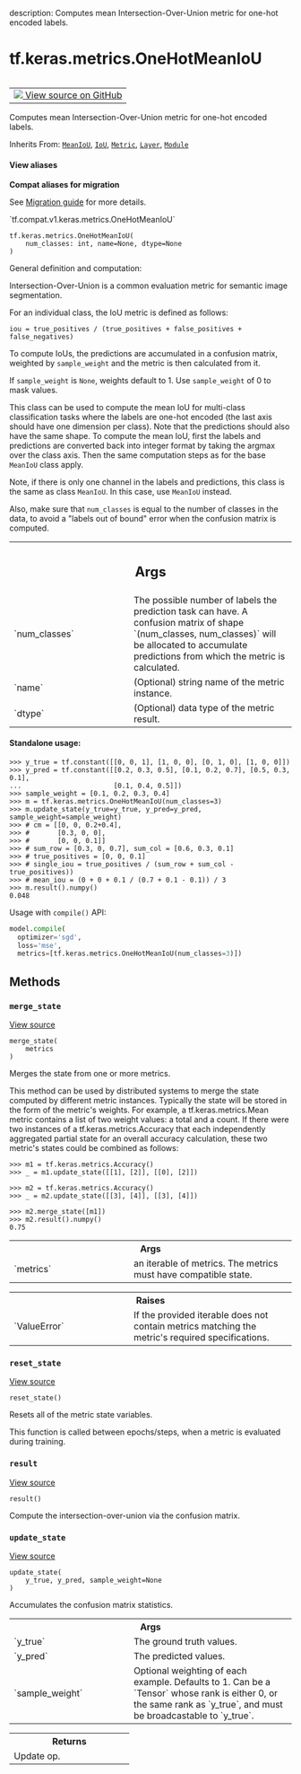 description: Computes mean Intersection-Over-Union metric for one-hot encoded labels.

<div itemscope itemtype="http://developers.google.com/ReferenceObject">
<meta itemprop="name" content="tf.keras.metrics.OneHotMeanIoU" />
<meta itemprop="path" content="Stable" />
<meta itemprop="property" content="__init__"/>
<meta itemprop="property" content="__new__"/>
<meta itemprop="property" content="merge_state"/>
<meta itemprop="property" content="reset_state"/>
<meta itemprop="property" content="result"/>
<meta itemprop="property" content="update_state"/>
</div>

# tf.keras.metrics.OneHotMeanIoU

<!-- Insert buttons and diff -->

<table class="tfo-notebook-buttons tfo-api nocontent" align="left">
<td>
  <a target="_blank" href="https://github.com/keras-team/keras/tree/v2.9.0/keras/metrics/metrics.py#L2931-L3031">
    <img src="https://www.tensorflow.org/images/GitHub-Mark-32px.png" />
    View source on GitHub
  </a>
</td>
</table>



Computes mean Intersection-Over-Union metric for one-hot encoded labels.

Inherits From: [`MeanIoU`](../../../tf/keras/metrics/MeanIoU.md), [`IoU`](../../../tf/keras/metrics/IoU.md), [`Metric`](../../../tf/keras/metrics/Metric.md), [`Layer`](../../../tf/keras/layers/Layer.md), [`Module`](../../../tf/Module.md)

<section class="expandable">
  <h4 class="showalways">View aliases</h4>
  <p>
<b>Compat aliases for migration</b>
<p>See
<a href="https://www.tensorflow.org/guide/migrate">Migration guide</a> for
more details.</p>
<p>`tf.compat.v1.keras.metrics.OneHotMeanIoU`</p>
</p>
</section>

<pre class="devsite-click-to-copy prettyprint lang-py tfo-signature-link">
<code>tf.keras.metrics.OneHotMeanIoU(
    num_classes: int, name=None, dtype=None
)
</code></pre>



<!-- Placeholder for "Used in" -->

General definition and computation:

Intersection-Over-Union is a common evaluation metric for semantic image
segmentation.

For an individual class, the IoU metric is defined as follows:

```
iou = true_positives / (true_positives + false_positives + false_negatives)
```

To compute IoUs, the predictions are accumulated in a confusion matrix,
weighted by `sample_weight` and the metric is then calculated from it.

If `sample_weight` is `None`, weights default to 1.
Use `sample_weight` of 0 to mask values.

This class can be used to compute the mean IoU for multi-class classification
tasks where the labels are one-hot encoded (the last axis should have one
dimension per class). Note that the predictions should also have the same
shape. To compute the mean IoU, first the labels and predictions are converted
back into integer format by taking the argmax over the class axis. Then the
same computation steps as for the base `MeanIoU` class apply.

Note, if there is only one channel in the labels and predictions, this class
is the same as class `MeanIoU`. In this case, use `MeanIoU` instead.

Also, make sure that `num_classes` is equal to the number of classes in the
data, to avoid a "labels out of bound" error when the confusion matrix is
computed.

<!-- Tabular view -->
 <table class="responsive fixed orange">
<colgroup><col width="214px"><col></colgroup>
<tr><th colspan="2"><h2 class="add-link">Args</h2></th></tr>

<tr>
<td>
`num_classes`
</td>
<td>
The possible number of labels the prediction task can have.
A confusion matrix of shape `(num_classes, num_classes)` will be
allocated to accumulate predictions from which the metric is calculated.
</td>
</tr><tr>
<td>
`name`
</td>
<td>
(Optional) string name of the metric instance.
</td>
</tr><tr>
<td>
`dtype`
</td>
<td>
(Optional) data type of the metric result.
</td>
</tr>
</table>



#### Standalone usage:



```
>>> y_true = tf.constant([[0, 0, 1], [1, 0, 0], [0, 1, 0], [1, 0, 0]])
>>> y_pred = tf.constant([[0.2, 0.3, 0.5], [0.1, 0.2, 0.7], [0.5, 0.3, 0.1],
...                       [0.1, 0.4, 0.5]])
>>> sample_weight = [0.1, 0.2, 0.3, 0.4]
>>> m = tf.keras.metrics.OneHotMeanIoU(num_classes=3)
>>> m.update_state(y_true=y_true, y_pred=y_pred, sample_weight=sample_weight)
>>> # cm = [[0, 0, 0.2+0.4],
>>> #       [0.3, 0, 0],
>>> #       [0, 0, 0.1]]
>>> # sum_row = [0.3, 0, 0.7], sum_col = [0.6, 0.3, 0.1]
>>> # true_positives = [0, 0, 0.1]
>>> # single_iou = true_positives / (sum_row + sum_col - true_positives))
>>> # mean_iou = (0 + 0 + 0.1 / (0.7 + 0.1 - 0.1)) / 3
>>> m.result().numpy()
0.048
```

Usage with `compile()` API:

```python
model.compile(
  optimizer='sgd',
  loss='mse',
  metrics=[tf.keras.metrics.OneHotMeanIoU(num_classes=3)])
```

## Methods

<h3 id="merge_state"><code>merge_state</code></h3>

<a target="_blank" class="external" href="https://github.com/keras-team/keras/tree/v2.9.0/keras/metrics/base_metric.py#L275-L309">View source</a>

<pre class="devsite-click-to-copy prettyprint lang-py tfo-signature-link">
<code>merge_state(
    metrics
)
</code></pre>

Merges the state from one or more metrics.

This method can be used by distributed systems to merge the state computed
by different metric instances. Typically the state will be stored in the
form of the metric's weights. For example, a tf.keras.metrics.Mean metric
contains a list of two weight values: a total and a count. If there were two
instances of a tf.keras.metrics.Accuracy that each independently aggregated
partial state for an overall accuracy calculation, these two metric's states
could be combined as follows:

```
>>> m1 = tf.keras.metrics.Accuracy()
>>> _ = m1.update_state([[1], [2]], [[0], [2]])
```

```
>>> m2 = tf.keras.metrics.Accuracy()
>>> _ = m2.update_state([[3], [4]], [[3], [4]])
```

```
>>> m2.merge_state([m1])
>>> m2.result().numpy()
0.75
```

<!-- Tabular view -->
 <table class="responsive fixed orange">
<colgroup><col width="214px"><col></colgroup>
<tr><th colspan="2">Args</th></tr>

<tr>
<td>
`metrics`
</td>
<td>
an iterable of metrics. The metrics must have compatible state.
</td>
</tr>
</table>



<!-- Tabular view -->
 <table class="responsive fixed orange">
<colgroup><col width="214px"><col></colgroup>
<tr><th colspan="2">Raises</th></tr>

<tr>
<td>
`ValueError`
</td>
<td>
If the provided iterable does not contain metrics matching the
metric's required specifications.
</td>
</tr>
</table>



<h3 id="reset_state"><code>reset_state</code></h3>

<a target="_blank" class="external" href="https://github.com/keras-team/keras/tree/v2.9.0/keras/metrics/metrics.py#L2502-L2504">View source</a>

<pre class="devsite-click-to-copy prettyprint lang-py tfo-signature-link">
<code>reset_state()
</code></pre>

Resets all of the metric state variables.

This function is called between epochs/steps,
when a metric is evaluated during training.

<h3 id="result"><code>result</code></h3>

<a target="_blank" class="external" href="https://github.com/keras-team/keras/tree/v2.9.0/keras/metrics/metrics.py#L2594-L2618">View source</a>

<pre class="devsite-click-to-copy prettyprint lang-py tfo-signature-link">
<code>result()
</code></pre>

Compute the intersection-over-union via the confusion matrix.


<h3 id="update_state"><code>update_state</code></h3>

<a target="_blank" class="external" href="https://github.com/keras-team/keras/tree/v2.9.0/keras/metrics/metrics.py#L3014-L3031">View source</a>

<pre class="devsite-click-to-copy prettyprint lang-py tfo-signature-link">
<code>update_state(
    y_true, y_pred, sample_weight=None
)
</code></pre>

Accumulates the confusion matrix statistics.


<!-- Tabular view -->
 <table class="responsive fixed orange">
<colgroup><col width="214px"><col></colgroup>
<tr><th colspan="2">Args</th></tr>

<tr>
<td>
`y_true`
</td>
<td>
The ground truth values.
</td>
</tr><tr>
<td>
`y_pred`
</td>
<td>
The predicted values.
</td>
</tr><tr>
<td>
`sample_weight`
</td>
<td>
Optional weighting of each example. Defaults to 1. Can be a
`Tensor` whose rank is either 0, or the same rank as `y_true`, and must
be broadcastable to `y_true`.
</td>
</tr>
</table>



<!-- Tabular view -->
 <table class="responsive fixed orange">
<colgroup><col width="214px"><col></colgroup>
<tr><th colspan="2">Returns</th></tr>
<tr class="alt">
<td colspan="2">
Update op.
</td>
</tr>

</table>





